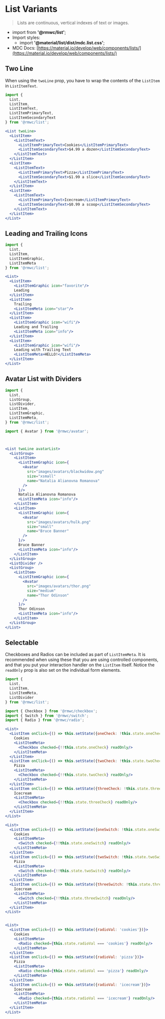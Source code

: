 # List Variants

> Lists are continuous, vertical indexes of text or images.

- import from **'@rmwc/list'**;
- Import styles:
  - import **'@material/list/dist/mdc.list.css'**;
- MDC Docs: [https://material.io/develop/web/components/lists/](https://material.io/develop/web/components/lists/)

## Two Line
When using the `twoLine` prop, you have to wrap the contents of the `ListItem` in `ListItemText`.

```jsx render
import {
  List,
  ListItem,
  ListItemText,
  ListItemPrimaryText,
  ListItemSecondaryText
} from '@rmwc/list';

<List twoLine>
  <ListItem>
    <ListItemText>
      <ListItemPrimaryText>Cookies</ListItemPrimaryText>
      <ListItemSecondaryText>$4.99 a dozen</ListItemSecondaryText>
    </ListItemText>
  </ListItem>
  <ListItem>
    <ListItemText>
      <ListItemPrimaryText>Pizza</ListItemPrimaryText>
      <ListItemSecondaryText>$1.99 a slice</ListItemSecondaryText>
    </ListItemText>
  </ListItem>
  <ListItem>
    <ListItemText>
      <ListItemPrimaryText>Icecream</ListItemPrimaryText>
      <ListItemSecondaryText>$0.99 a scoop</ListItemSecondaryText>
    </ListItemText>
  </ListItem>
</List>
```

## Leading and Trailing Icons
```jsx render
import {
  List,
  ListItem,
  ListItemGraphic,
  ListItemMeta
} from '@rmwc/list';

<List>
  <ListItem>
    <ListItemGraphic icon="favorite"/>
    Leading
  </ListItem>
  <ListItem>
    Trailing
    <ListItemMeta icon="star"/>
  </ListItem>
  <ListItem>
    <ListItemGraphic icon="wifi"/>
    Leading and Trailing
    <ListItemMeta icon="info"/>
  </ListItem>
  <ListItem>
    <ListItemGraphic icon="wifi"/>
    Leading with Trailing Text
    <ListItemMeta>HELLO!</ListItemMeta>
  </ListItem>
</List>
```

## Avatar List with Dividers
```jsx render
import {
  List,
  ListGroup,
  ListDivider,
  ListItem,
  ListItemGraphic,
  ListItemMeta,
} from '@rmwc/list';

import { Avatar } from '@rmwc/avatar';



<List twoLine avatarList>
  <ListGroup>
    <ListItem>
      <ListItemGraphic icon={
        <Avatar
          src="images/avatars/blackwidow.png"
          size="xsmall"
          name="Natalia Alianovna Romanova"
        />
      }/>
      Natalia Alianovna Romanova
      <ListItemMeta icon="info"/>
    </ListItem>
    <ListItem>
      <ListItemGraphic icon={
        <Avatar
          src="images/avatars/hulk.png"
          size="small"
          name="Bruce Banner"
        />
      }/>
      Bruce Banner
      <ListItemMeta icon="info"/>
    </ListItem>
  </ListGroup>
  <ListDivider />
  <ListGroup>
    <ListItem>
      <ListItemGraphic icon={
        <Avatar
          src="images/avatars/thor.png"
          size="medium"
          name="Thor Odinson"
        />
      }/>
      Thor Odinson
      <ListItemMeta icon="info"/>
    </ListItem>
  </ListGroup>
</List>
```


## Selectable

Checkboxes and Radios can be included as part of `ListItemMeta`. It is recommended when using these that you are using controlled components, and that you put your interaction handler on the `ListItem` itself. Notice the `readOnly` prop is also set on the individual form elements.

```jsx render
import {
  List,
  ListItem,
  ListItemMeta,
  ListDivider
} from '@rmwc/list';

import { Checkbox } from '@rmwc/checkbox';
import { Switch } from '@rmwc/switch';
import { Radio } from '@rmwc/radio';

<List>
  <ListItem onClick={() => this.setState({oneCheck: !this.state.oneCheck})}>
    Cookies
    <ListItemMeta>
      <Checkbox checked={!!this.state.oneCheck} readOnly/>
    </ListItemMeta>
  </ListItem>
  <ListItem onClick={() => this.setState({twoCheck: !this.state.twoCheck})}>
    Pizza
    <ListItemMeta>
      <Checkbox checked={!!this.state.twoCheck} readOnly/>
    </ListItemMeta>
  </ListItem>
  <ListItem onClick={() => this.setState({threeCheck: !this.state.threeCheck})}>
    Icecream
    <ListItemMeta>
      <Checkbox checked={!!this.state.threeCheck} readOnly/>
    </ListItemMeta>
  </ListItem>
</List>

<List>
  <ListItem onClick={() => this.setState({oneSwitch: !this.state.oneSwitch})}>
    Cookies
    <ListItemMeta>
      <Switch checked={!!this.state.oneSwitch} readOnly/>
    </ListItemMeta>
  </ListItem>
  <ListItem onClick={() => this.setState({twoSwitch: !this.state.twoSwitch})}>
    Pizza
    <ListItemMeta>
      <Switch checked={!!this.state.twoSwitch} readOnly/>
    </ListItemMeta>
  </ListItem>
  <ListItem onClick={() => this.setState({threeSwitch: !this.state.threeSwitch})}>
    Icecream
    <ListItemMeta>
      <Switch checked={!!this.state.threeSwitch} readOnly/>
    </ListItemMeta>
  </ListItem>
</List>


<List>
  <ListItem onClick={() => this.setState({radioVal: 'cookies'})}>
    Cookies
    <ListItemMeta>
      <Radio checked={this.state.radioVal === 'cookies'} readOnly/>
    </ListItemMeta>
  </ListItem>
  <ListItem onClick={() => this.setState({radioVal: 'pizza'})}>
    Pizza
    <ListItemMeta>
      <Radio checked={this.state.radioVal === 'pizza'} readOnly/>
    </ListItemMeta>
  </ListItem>
  <ListItem onClick={() => this.setState({radioVal: 'icecream'})}>
    Icecream
    <ListItemMeta>
      <Radio checked={this.state.radioVal === 'icecream'} readOnly/>
    </ListItemMeta>
  </ListItem>
</List>
```